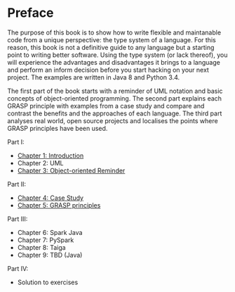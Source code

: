 # Preface

The purpose of this book is to show how to write flexible and maintanable
code from a unique perspective: the type system of a language. For this reason, this book is
not a definitive guide to any language but a starting point to writing better software.
Using the type system (or lack thereof), you will experience the advantages and disadvantages
it brings to a language and perform an inform decision before you start hacking
on your next project. The examples are written in Java 8 and Python 3.4.

The first part of the book starts with a reminder of UML notation and basic concepts of object-oriented
programming. The second part explains each GRASP principle with examples from
a case study and compare and contrast the benefits and the approaches of each
language. The third part analyses real world, open source projects and localises
the points where GRASP principles have been used.

Part I:

* [Chapter 1: Introduction](introduction.html)
* Chapter 2: UML
* [Chapter 3: Object-oriented Reminder](recap.html)

Part II:

* [Chapter 4: Case Study](case-study.html)
* [Chapter 5: GRASP principles](grasp-principles.html)

Part III:

* Chapter 6: Spark Java
* Chapter 7: PySpark
* Chapter 8: Taiga
* Chapter 9: TBD (Java)

Part IV:

* Solution to exercises
